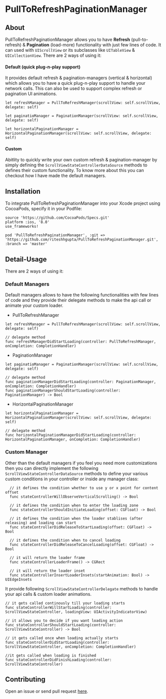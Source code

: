 # PullToRefreshPaginationManager
## About

PullToRefreshPaginationManager allows you to have **Refresh** (pull-to-refresh) & **Pagination** (load-more) functionality with just few lines of code. It can used with ```UIScrollView``` or its subclasses like ```UITableView``` & ```UICollectionView```. There are 2 ways of using it:

#### Default (quick plug-n-play support)

It provides default refresh & pagination-managers (vertical & horizontal) which allows you to have a quick plug-n-play support to handle your network calls. This can also be used to support complex refresh or pagination UI animations.

```
let refreshManager = PullToRefreshManager(scrollView: self.scrollView, delegate: self)

let paginatioManager = PaginationManager(scrollView: self.scrollView, delegate: self)

let horizontalPaginationManager = HorizontalPaginationManager(scrollView: self.scrollView, delegate: self)

```


#### Custom

Abitlity to quickly write your own custom refresh & pagination-manager by simply defining the ```ScrollViewStateControllerDataSource``` methods to defines their custom functionality. To know more about this you can checkout how I have made the default managers.


## Installation

To integrate PullToRefreshPaginationManager into your Xcode project using CocoaPods, specify it in your Podfile:

```
source 'https://github.com/CocoaPods/Specs.git'
platform :ios, '8.0'
use_frameworks!

pod 'PullToRefreshPaginationManager', :git => 'https://github.com/riteshhgupta/PullToRefreshPaginationManager.git', :branch => 'master'
```


## Detail-Usage

There are 2 ways of using it:

### Default Managers
Default managers allows to have the following functionalities with few lines of code and they provide their delegate methods to make the api call or animate your custom loader.

- PullToRefreshManager

```
let refreshManager = PullToRefreshManager(scrollView: self.scrollView, delegate: self)

// delegate method
func refreshManagerDidStartLoading(controller: PullToRefreshManager, onCompletion: CompletionHandler)

```

- PaginationManager

```
let paginatioManager = PaginationManager(scrollView: self.scrollView, delegate: self)

// delegate method
func paginationManagerDidStartLoading(controller: PaginationManager, onCompletion: CompletionHandler)
func paginationManagerShouldStartLoading(controller: PaginationManager) -> Bool
```

- HorizontalPaginationManager

```
let horizontalPaginationManager = HorizontalPaginationManager(scrollView: self.scrollView, delegate: self)

// delegate method
func horizontalPaginationManagerDidStartLoading(controller: HorizontalPaginationManager, onCompletion: CompletionHandler)
```

### Custom Manager

Other than the default managers if you feel you need more customizations then you can directly implement the following ```ScrollViewStateControllerDataSource``` methods to define your various custom conditions in your controller or inside any manager class:


```
  // it defines the condition whether to use y or x point for content offset
  func stateControllerWillObserveVerticalScrolling() -> Bool
  
  // it defines the condition when to enter the loading zone
  func stateControllerShouldInitiateLoading(offset: CGFloat) -> Bool
  
  // it defines the condition when the loader stablises (after releasing) and loading can start
  func stateControllerDidReleaseToStartLoading(offset: CGFloat) -> Bool
  
  // it defines the condition when to cancel loading
  func stateControllerDidReleaseToCancelLoading(offset: CGFloat) -> Bool
  
  // it will return the loader frame
  func stateControllerLoaderFrame() -> CGRect
  
  // it will return the loader inset
  func stateControllerInsertLoaderInsets(startAnimation: Bool) -> UIEdgeInsets
```

It provide following ```ScrollViewStateControllerDelegate``` methods to handle your api calls & custom loader animations.

```
// it gets called continously till your loading starts 
func stateControllerWillStartLoading(controller: ScrollViewStateController, loadingView: UIActivityIndicatorView)

// it allows you to decide if you want loading action 
func stateControllerShouldStartLoading(controller: ScrollViewStateController) -> Bool

// it gets called once when loading actually starts
func stateControllerDidStartLoading(controller: ScrollViewStateController, onCompletion: CompletionHandler)

//it gets called when loading is finished
func stateControllerDidFinishLoading(controller: ScrollViewStateController)
```


## Contributing

Open an issue or send pull request [here](https://github.com/riteshhgupta/PullToRefreshPaginationManager/issues/new).
